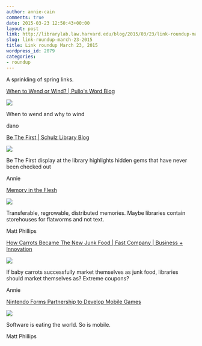 ```yaml
---
author: annie-cain
comments: true
date: 2015-03-23 12:50:43+00:00
layout: post
link: http://librarylab.law.harvard.edu/blog/2015/03/23/link-roundup-march-23-2015/
slug: link-roundup-march-23-2015
title: Link roundup March 23, 2015
wordpress_id: 2079
categories:
- roundup
---
```


A sprinkling of spring links.

[When to Wend or Wind? | Pulio's Word Blog](https://pulio.wordpress.com/2010/03/09/when-to-wend-or-wind/)

[![](http://librarylab.law.harvard.edu/roundup/images/55100c2368380.png)](https://pulio.wordpress.com/2010/03/09/when-to-wend-or-wind/)

When to wend and why to wind

dano

[Be The First | Schulz Library Blog](http://www.cartoonstudies.org/schulz/blog/be-the-first/)

[![](http://librarylab.law.harvard.edu/roundup/images/550b237e6ca3b.png)](http://www.cartoonstudies.org/schulz/blog/be-the-first/)

Be The First display at the library highlights hidden gems that have never been checked out

Annie

[Memory in the Flesh](http://www.theverge.com/2015/3/18/8225321/memory-research-flatworm-cannibalism-james-mcconnell-michael-levin)

[![](http://librarylab.law.harvard.edu/roundup/images/550b08fa17102.png)](http://www.theverge.com/2015/3/18/8225321/memory-research-flatworm-cannibalism-james-mcconnell-michael-levin)

Transferable, regrowable, distributed memories. Maybe libraries contain storehouses for flatworms and not text.

Matt Phillips

[How Carrots Became The New Junk Food | Fast Company | Business + Innovation](http://www.fastcompany.com/1739774/how-carrots-became-new-junk-food)

[![](http://librarylab.law.harvard.edu/roundup/images/550ad2b9905c8.png)](http://www.fastcompany.com/1739774/how-carrots-became-new-junk-food)

If baby carrots successfully market themselves as junk food, libraries should market themselves as? Extreme coupons?

Annie

[Nintendo Forms Partnership to Develop Mobile Games](http://www.nytimes.com/2015/03/18/technology/nintendo-forms-partnership-to-develop-mobile-games.html?partner=socialflow&smid=tw-nytimesbusiness)

[![](http://librarylab.law.harvard.edu/roundup/images/5509844cdf6a3.png)](http://www.nytimes.com/2015/03/18/technology/nintendo-forms-partnership-to-develop-mobile-games.html?partner=socialflow&smid=tw-nytimesbusiness)

Software is eating the world. So is mobile.

Matt Phillips
